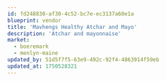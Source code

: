 ```yaml
---
id: fd248830-af30-4c52-bc7e-ec3137a60e1a
blueprint: vendor
title: 'Mavhengs Healthy Atchar and Mayo'
description: 'Atchar and mayonnaise'
market:
  - boeremark
  - menlyn-maine
updated_by: 51d5f7f5-63e9-492c-92f4-4863914f59eb
updated_at: 1750528321
---
```

